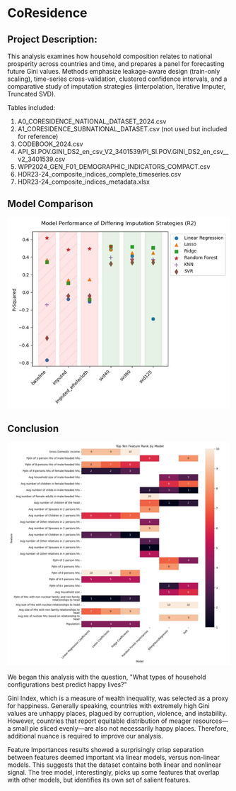 # CoResidence
## Project Description:

This analysis examines how household composition relates to national prosperity across countries and time, and prepares a panel for forecasting future Gini values. Methods emphasize leakage-aware design (train-only scaling), time-series cross-validation, clustered confidence intervals, and a comparative study of imputation strategies (interpolation, Iterative Imputer, Truncated SVD).


Tables included:
1) A0_CORESIDENCE_NATIONAL_DATASET_2024.csv
2) A1_CORESIDENCE_SUBNATIONAL_DATASET.csv (not used but included for reference)
3) CODEBOOK_2024.csv
4) API_SI.POV.GINI_DS2_en_csv_V2_3401539/PI_SI.POV.GINI_DS2_en_csv__v2_3401539.csv
5) WPP2024_GEN_F01_DEMOGRAPHIC_INDICATORS_COMPACT.csv
6) HDR23-24_composite_indices_complete_timeseries.csv
7) HDR23-24_composite_indices_metadata.xlsx

## Model Comparison
![Model Comparison](final_score_matrix.jpg)



## Conclusion
![Feature Importances Matrix](top_ten_importances_heatmap_desc.jpg)

We began this analysis with the question, "What types of household configurations best predict happy lives?"

Gini Index, which is a measure of wealth inequality, was selected as a proxy for happiness. Generally speaking, countries with extremely high Gini values are unhappy places, plagued by corruption, violence, and instability. However, countries that report equitable distribution of meager resources—a small pie sliced evenly—are also not necessarily happy places. Therefore, additional nuance is required to improve our analysis.

Feature Importances results showed a surprisingly crisp separation between features deemed important via linear models, versus non-linear models. This suggests that the dataset contains both linear and nonlinear signal. The tree model, interestingly, picks up some features that overlap with other models, but identifies its own set of salient features. 


